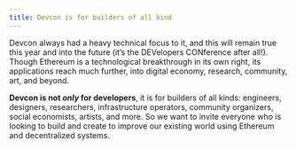 ```yaml
---
title: Devcon is for builders of all kind
---
```


Devcon always had a heavy technical focus to it, and this will remain true this year and into the future (it’s the DEVelopers CONference after all!). Though Ethereum is a technological breakthrough in its own right, its applications reach much further, into digital economy, research, community, art, and beyond.

**Devcon is not _only_ for developers**, it is for builders of all kinds: engineers, designers, researchers, infrastructure operators, community organizers, social economists, artists, and more. So we want to invite everyone who is looking to build and create to improve our existing world using Ethereum and decentralized systems.
